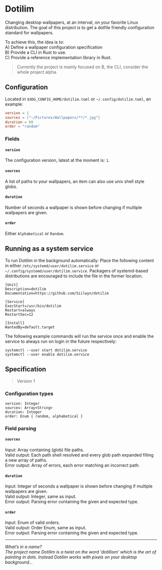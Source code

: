 # Dotilim
Changing desktop wallpapers, at an interval, on your favorite Linux distribution. The goal of this project is to get a dotfile friendly configuration standard for wallpapers.

To achieve this, the idea is to:  
A) Define a wallpaper configuration specification  
B) Provide a CLI in Rust to use.  
C) Provide a reference implementation library in Rust.  

> Currently the project is mainly focused on B, the CLI, consider the whole project alpha.

## Configuration
Located in `$XDG_CONFIG_HOME/dotilim.toml` or `~/.config/dotilim.toml`, an example:
```toml
version = 1
sources = ["~/Pictures/Wallpapers/**/*.jpg"]
duration = 60
order = "random"
```

### Fields
#### `version`
The configuration version, latest at the moment is: `1`.
#### `sources`
A list of paths to your wallpapers, an item can also use unix shell style globs.
#### `duration`
Number of seconds a wallpaper is shown before changing if multiple wallpapers are given.
#### `order`
Either `Alphabetical` or `Random`.

## Running as a system service
To run Dotilim in the background automatically: Place the following content in either `/etc/systemd/user/dotilim.service` or `~/.config/systemd/user/dotilim.service`. Packagers of systemd-based distributions are encouraged to include the file in the former location.

```
[Unit]
Description=dotilim
Documentation=https://github.com/Siilwyn/dotilim

[Service]
ExecStart=/usr/bin/dotilim
Restart=always
RestartSec=12

[Install]
WantedBy=default.target
```

The following example commands will run the service once and enable the service to always run on login in the future respectively:

```
systemctl --user start dotilim.service
systemctl --user enable dotilim.service
```

## Specification
> Version 1
### Configuration types
```
version: Integer
sources: Array<String>
duration: Integer
order: Enum { random, alphabetical }
```

### Field parsing
#### `sources`
Input: Array containing (glob) file paths.  
Valid output: Each path shell resolved and every glob path expanded filling a new array of paths.  
Error output: Array of errors, each error matching an incorrect path.
#### `duration`
Input: Integer of seconds a wallpaper is shown before changing if multiple wallpapers are given.  
Valid output: Integer, same as input.  
Error output: Parsing error containing the given and expected type.
#### `order`
Input: Enum of valid orders.  
Valid output: Order Enum, same as input.  
Error output: Parsing error containing the given and expected type.

___

*What’s in a name?  
The project name Dotilim is a twist on the word 'dotillism' which is the  art of painting in dots. Instead Dotilim works with pixels on your desktop background...*
